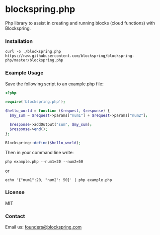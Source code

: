 # blockspring.php

Php library to assist in creating and running blocks (cloud functions) with Blockspring.

### Installation

```shell
curl -o ./blockspring.php https://raw.githubusercontent.com/blockspring/blockspring-php/master/blockspring.php
```

### Example Usage

Save the following script to an example.php file:
```php
<?php

require('blockspring.php');

$hello_world = function ($request, $response) {
  $my_sum = $request->params["num1"] + $request->params["num2"];

  $response->addOutput("sum", $my_sum);
  $response->end();
};

Blockspring::define($hello_world);
```

Then in your command line write:
```shell
php example.php --num1=20 --num2=50
```

or

```shell
echo '{"num1":20, "num2": 50}' | php example.php
```

### License

MIT

### Contact

Email us: founders@blockspring.com
